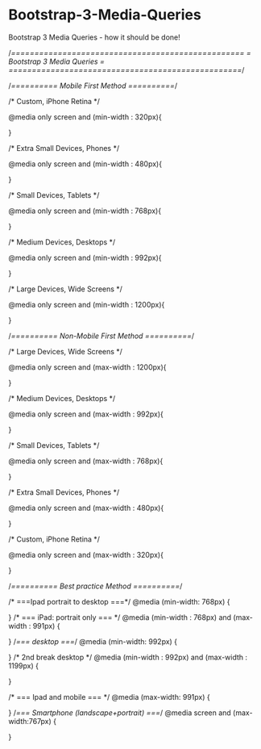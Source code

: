 # Bootstrap-3-Media-Queries
Bootstrap 3 Media Queries - how it should be done!


/*==================================================
=            Bootstrap 3 Media Queries             =
==================================================*/
 
/*==========  Mobile First Method  ==========*/

/* Custom, iPhone Retina */

@media only screen and (min-width : 320px){

}

/* Extra Small Devices, Phones */

@media only screen and (min-width : 480px){

}

/* Small Devices, Tablets */

@media only screen and (min-width : 768px){

}

/* Medium Devices, Desktops */

@media only screen and (min-width : 992px){

}

/* Large Devices, Wide Screens */

@media only screen and (min-width : 1200px){

}



/*==========  Non-Mobile First Method  ==========*/

/* Large Devices, Wide Screens */

@media only screen and (max-width : 1200px){

}

/* Medium Devices, Desktops */

@media only screen and (max-width : 992px){

}

/* Small Devices, Tablets */

@media only screen and (max-width : 768px){

}

/* Extra Small Devices, Phones */

@media only screen and (max-width : 480px){

}

/* Custom, iPhone Retina */

@media only screen and (max-width : 320px){

}

/*==========  Best practice Method  ==========*/


/* ===Ipad portrait to desktop ===*/
@media (min-width: 768px) {

}
/* === iPad: portrait only === */
@media (min-width : 768px) and (max-width : 991px) {

}
/*=== desktop ===*/
@media (min-width: 992px) {

}
/* 2nd break desktop */
@media (min-width : 992px) and (max-width : 1199px) {

}


/* ===  Ipad and mobile  === */
@media (max-width: 991px) {

}
/*=== Smartphone (landscape+portrait) ===*/
@media screen and (max-width:767px) {

}
